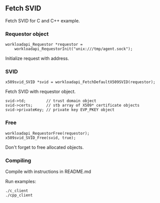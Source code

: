 ## Fetch SVID

Fetch SVID for C and C++ example.

### Requestor object
```
workloadapi_Requestor *requestor =
    workloadapi_RequestorInit("unix:///tmp/agent.sock");
```
Initialize request with address.

### SVID
```
x509svid_SVID *svid = workloadapi_FetchDefaultX509SVID(requestor);
```
Fetch SVID with requestor object.
```
svid->td;         // trust domain object
svid->certs;      // stb array of X509* certificate objects
svid->privateKey; // private key EVP_PKEY object
```

### Free
```
workloadapi_RequestorFree(requestor);
x509svid_SVID_Free(svid, true);
```
Don't forget to free allocated objects.

### Compiling
Compile with instructions in README.md

Run examples: 
```
./c_client
./cpp_client
```